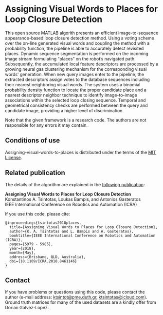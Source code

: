 # Assigning Visual Words to Places for Loop Closure Detection

This open source MATLAB algorith presents an efficient image-to-sequence appearance-based loop closure detection method.
Using a voting scheme over the on-line generated visual words and coupling the method with a probability function, the pipeline is able to accurately detect revisited places. 
Dynamic sequence segmentation is performed on the incoming image stream formulating “places” on the robot’s navigated path.
Subsequently, the accumulated local feature descriptors are processed by a growing neural gas clustering mechanism for the corresponding visual words' generation.
When new query images enter to the pipeline, the extracted descriptors assign votes to the database sequences including their nearest neighboring visual words.
The system uses a binomial probability density function to locate the proper candidate place and a nearest descriptor neighbor technique to identify image-to-image associations within the selected loop closing sequence. 
Temporal and geometrical consistency checks are performed between the query and candidate image, providing a higher level of discrimination.

Note that the given framework is a research code. The authors are not responsible for any errors it may contain.<br/> 

## Conditions of use
Assigning-visual-words-to-places is distributed under the terms of the [MIT License](https://github.com/ktsintotas/Bag-of-Tracked-Words/blob/master/LICENSE).

## Related publication
The details of the algorithm are explained in the [following publication](https://ieeexplore.ieee.org/abstract/document/8461146):

**Assigning Visual Words to Places for Loop Closure Detection<br/>**
Konstantinos A. Tsintotas, Loukas Bampis, and Antonios Gasteratos<br/>
IEEE International Conference on Robotics and Automation (ICRA)

If you use this code, please cite:

```
@inproceedings{tsintotas2018places,
  title={Assigning Visual Words to Places for Loop Closure Detection},  
  author={K. A. Tsintotas and L. Bampis and A. Gasteratos},   
  booktitle={IEEE International Conference on Robotics and Automation (ICRA)},
  pages={5979 - 5985},
  year={2018},   
  month={May},
  address={Brisbane, QLD, Australia},
  doi={10.1109/ICRA.2018.8461146} 
}
```
## Contact
If you have problems or questions using this code, please contact the author (e-mail address: ktsintot@pme.duth.gr, ktsintotas@icloud.com). Ground truth matrices for many of the used datasets are a kindly offer from Dorian Galvez-Lopez.
